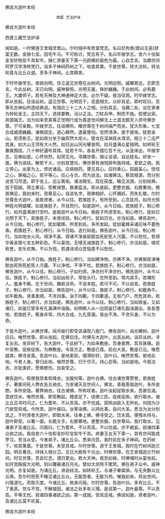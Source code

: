   佛说大迦叶本经  

                        　　西晋 竺法护译  

佛说大迦叶本经  

西晋三藏竺法护译  

闻如是。一时佛游王舍城灵鹫山。尔时城中有势富梵志。名曰尼拘类(晋曰无恚)财富无数。金银七宝。田宅牛马。不可称计。梵志有子。名曰毕拨学志。舍六十佉梨金宝好物及千具犁牛。捐仁贤妻天下第一光颜微妙面色为最。心自念言。当趣世间阿罗汉学净修梵行。诣多子神祠药树之下。啖食其果。于是世尊。转大法轮。转法轮竟与比丘众退。至多子神祠。止其精舍。  

于时毕拨学志。夜欲向明。住立遥见世尊在丛树间。光明远照。威曜普达。志即念言。今此丛树。天已向明。威神普照。光明无量。殊妙巍巍。于此树间。必有鹿王。大雄师子。若有天神及大神通神足大变。必尔不疑。我当往观。时毕拨学志。即从坐起。往诣丛树。遥见世尊。光明百千。足底相文。众好具足。即时叹曰。吾等先古神仙所遗经典说。有瑞应三十二大人之相。分别具足。当趣二处。设在家者为转轮圣王。主四天下。选择要教。治以正法。刀杖兵甲。制而不施。假使出家。弃国捐王。当为如来至真等正觉明行成为善逝世间解无上士道法御天人师号佛世尊。宁可亲觐。毕拨学志。往诣佛所。睹世尊在于树间端严而坐。犹大形象。七宝合成威德巍巍。诸根寂定。道心静然。逮最憺怕。忽然清净。度于彼岸。犹若金山。若须弥王。犹如夜分坐于幽冥然大炬火。譬龙在深渊其水清凉。相三十二庄严其身。如大山王顶有大火然。如日出山冈光曜普照。如月盛满众星独明。如转轮王眷属围绕。八十种好遍布其体。犹若干华。各各开摆亿百千光。从圣体出。毕拨学志。见佛如是。心怀欣然。如冥见光。寻趣世尊。揖让谈语。自达姓名。却坐一面。佛为说经。解若干义。分别其慧论。佛世尊有诲悦辞布施持戒。爱欲之病。挑尘劳心。出家为上。愦扰诸品。应病授药。尊见其心。应时柔心。狐疑盖心。悦信之心。罪福之心。若平等心。应心与合。而为说法。如诸佛法。察其根源。而分别说苦习尽道。即于坐上。远尘离垢。诸法眼生。现在获度。睹见法源。分别经典。拔于狐疑。得立果证。受教诲慧。致勇猛法。即从座起。更整衣服。右膝著地。稽首佛足。我初来时。观尊足心。自说名字。观佛相好。心怀踊跃。而失礼敬。尔时世尊告大迦叶。是故贤者。从今以往。若族姓子。有所至到。心念犹月。如月光照种姓光明威曜。如是族姓子。开目而行。如是迦叶。从今日始。若族姓子。制心修行。如月盛满游行空时。是故迦叶从今日始。族姓子所游至处。制心修行。犹如日光照于天下。其族姓子。未曾闭目。制心修行。犹如日光。亦当如是。佛告迦叶。从今日始。制心修行。犹如蜜蜂。所至到处。多所发起。犹如蜜蜂采诸花味不萎色香。若族姓子。制心修行。从今日始。造行如是。佛告迦叶。从今已往。制心修行。当如地水火风。得净不喜。得诸不净屎尿脓血死蛇死人污露。不以愁忧。若得华香金银七宝五种彩色。不以喜悦。无增无减族姓子。制心修行。亦当如是。嗟叹称誉。安乐欢豫。不以为悦。若遇诽谤众苦恼患不以愁忧。  

佛告迦叶。从今日始。族姓子。制心修行。当如拂净物。亦拂不净。亦拂屎尿涕唾脓血死狗死蛇死人污露。不以净悦。不净不忧。若族姓子。制心修行。亦当如是。佛告迦叶。从今以往。制心修行。子如扫帚。净亦扫不净亦扫。佛告迦叶。从今以往。族姓子。制心修行。当如凶祝子。常低头行。在所至到。常内其手。若裸形人。羞身不蔽。在于世间。趣欲活命。不说本姓。若可不可。不以自宣。若族姓子。制心修行。亦当如是。佛告迦叶。从今以往。族姓子。制心修行。如截角牛。如牛截角。贤善柔顺。不贪四事。诣于四衢。于四衢道。无有门户。而危其命。若族姓子。制心修行。亦当如是。佛告迦叶。从今以往。制心修行。当如铁釜。又如诸灯。如釜灯穿多有孔漏满中油脂。如明眼人从一边观釜灯诸孔脂油漏出。各各堕地。若族姓子。察身非常。四大合成。九孔穿漏。皆出不净。不贪乐身。不以为奇。  

于是大迦叶。从佛世尊。闻月喻行即受讽诵观八脱门。佛告迦叶。诣光曜树。迦叶应曰。唯然世尊。即从坐起。在佛后住。时佛与大迦叶。出其丛树。诣异丛树。寻复出去。坐异树下。告大迦叶。于此树下。为如来敷座。吾身疲弊。其背甚痛。迦叶受教。促疾促疾。为佛敷座。令其方正。敷座已竟。前白大圣。敷座已讫。唯愿就席。佛寻坐竟。告迦叶曰。是地柔软。细滑妙好。迦叶曰。唯然世尊。彼地此地。今者人身。曾归此地。唯然世尊。归于尽灭。持心忍辱。当如是地。今我法衣。亦犹柔好。愿佛愍伤。加哀受之。  

佛告迦叶。假使我受柔软绛衣。汝服何等。迦叶白佛。往古诸世尊赞誉。若族姓子。著冢间死人弊衣及五纳衣。为安诸天及世间人。佛言。善哉善哉迦叶。多所哀愍。多所安隐。著弊纳衣。往古诸佛。所称叹者。迦叶汝起促取水来。吾甚饥渴。意欲饮水。唯然世尊。即受教起。稽首足下。绕佛三匝。促疾促疾。欲行取水。诸比丘见寻时问之。仁为耆年。不以贡高。亦不忧戚。寂除凶欲入无所处。何因为沙门欲受具戒。今所至。迦叶报曰。汝等诣佛。以持此事。自问大圣。悉当为汝分别说之。于时贤者大迦叶。即取水来。往奉上佛。佛寻受之。饮水竟。便残水持与。迦叶即受。以著一面。长跪叉手。右膝著地。更整衣服。白世尊曰。我行取水。见诸弟子及诸比丘。问我曰。仁为耆年。不以贡高。不以忧戚。亦不痴妄。寂诸四事众欲之凶。我自舍六十佉犁金妙珍宝犁牛千具。弃妻玉女天下第一。其有世间能成罗汉。吾当从受。今者弟子。诸比丘众。悉来问吾。我时前在多子神祠。在药树下。啖其果蓏。于是世尊。未受具戒。尔时世尊。游于王舍城。我时在竹树间迦兰园。明旦著衣。持钵入城分卫。见日大殿有千光出。时佛世尊。在王舍城迦兰竹树间。时见世尊。吾自忆念。谓日更出。若大天神。夜忽如昼。时佛哺时从宴坐起。如月宫殿振大光明。则以覆蔽诸日月光。譬如大炬照于闇冥。佛在弟子众中。威神光明。亦复如是。为诸比丘。讲说经法。如转轮王。与诸子眷属俱。与无央数众比丘俱。吾尔时观死不睹见诸比丘众。无能受者。无能为师。唯独如来。将出世间。兴隆道化。而取灭度。今诸比丘。故来问我。尔时世尊。告迦叶曰。多有比丘。不了善恶。觉与不觉。不解福田。诸法之处多有义理。是说第一。迦叶最尊。不以贡高。平等无忧。寂诸四事诸欲之凶。第一成就。受具足戒。佛说如是。贤者迦叶。及诸比丘莫不欢喜。  

佛说大迦叶本经  
